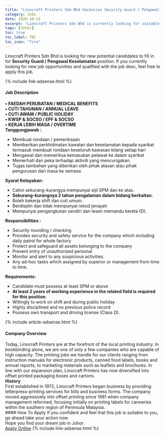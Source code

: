```yaml
---
title: "Linocraft Printers Sdn Bhd Vacancies Security Guard / Pengawal Keselamatan" 
category: Jobs 
date: 2020-10-31 
excerpt: "Linocraft Printers Sdn Bhd is currently looking for suitable person to fill in the Security Guard / Pengawal Keselamatan which positioned at Johor" 
tags: [Johor] 
toc: true 
toc_label: TOC 
toc_icon: "fire" 
--- 
```


<p>Linocraft Printers Sdn Bhd is looking for new potential candidates to fill in for <b>Security Guard / Pengawal Keselamatan</b> position. If you currently looking for new job opportunities and qualified with the job desc, feel free to apply this job.
</p>{% include link-adsense.html %} 
<div><div><h4>Job Description</h4></div><div><div><span><div><div><strong>&#8226;&#160;</strong><strong>FAEDAH PERUBATAN / MEDICAL BENEFITS</strong></div><div><strong>&#8226; CUTI TAHUNAN / ANNUAL LEAVE</strong></div><div><strong>&#8226; CUTI AWAM / PUBLIC HOLIDAY</strong></div><div><strong>&#8226; KWSP &amp; SOCSO / EPF &amp; SOCSO</strong></div><div><strong>&#8226; KERJA LEBIH MASA / OVERTIME</strong></div><div><strong>Tanggungjawab :</strong></div><ul><li>Membuat rondaan / pemeriksaan</li><li>Memberikan perkhidmatan kawalan dan keselamatan kepada syarikat termasuk membuat rondaan keseluruh kawasan kilang setiap hari</li><li>Mengawal dan memeriksa kemasukan pelawat ke dalam syarikat</li><li>Memerhati dan peka terhadap aktiviti yang mencurigakan.</li><li>Tugas tambahan yang diberikan oleh pihak atasan atau pihak pengurusan dari masa ke semasa.</li></ul><div><strong>Syarat Kelayakan:</strong></div><ul><li>Calon sekurang-kurangya mempunyai sijil SPM dan ke atas.</li><li><strong>Sekurang-kurangnya 2 tahun pengalaman dalam bidang berkaitan.</strong></li><li>Boleh bekerja shift dan cuti umum.</li><li>Berdisplin dan tidak mempunyai rekod jenayah</li><li>Mempunyai pengangkutan sendiri dan lesen memandu kereta (D).</li></ul><div><strong>Responsibilities :</strong></div><ul><li>Security rounding / checking</li><li>Provides security and safety service for the company which including daily patrol for whole factory</li><li>Protect and safeguard all assets belonging to the company</li><li>Prevent entry of unauthorized personal</li><li>Monitor and alert to any suspicious activities.</li><li>Any ad-hoc tasks which assigned by superior or management from time to time.</li></ul><div><strong>Requirements:</strong></div><ul><li>Candidate must possess at least SPM or above</li><li><strong>At least 2 years of working experience in the related field is required for this position.</strong></li><li>Willingly to work on shift and during public holiday</li><li>Highly disciplined and no previous police record</li><li>Possess own transport and driving license (Class D).</li></ul></div></span></div></div></div> 
{% include article-adsense.html %} 
<div><div><h4>Company Overview</h4></div><div><div><span><div><div>
	Today, Linocraft Printers are at the forefront of the local printing industry. In bookbinding alone, we are one of only a few companies who are capable of high capacity. The printing jobs we handle for our clients ranging from instruction manuals for electronic products, canned food labels, books and annual reports, to marketing materials such as leaflets and brochures. In line with our expansion plan, Linocraft Printers has now diversified into offset printed packaging boxes and cartons.</div>
<div>
<strong>History</strong></div>
<div>
	First established in 1972, Linocraft Printers began business by providing letterpress-printing services for bills and business forms. The company moved aggressively into offset printing since 1981 when company management reformed, focusing initially on printing labels for canneries within the southern region of Peninsula Malaysia.</div></div></span></div></div></div> 
#### How To Apply 
If you confident and feel that this job is suitable to you, go ahead take your action now. <br/> 
Hope you find your dream job in Johor. <br/> 
<a href="https://www.jobstreet.com.my/en/job/security-guard-pengawal-keselamatan-4414456?jobId=jobstreet-my-job-4414456&sectionRank=19&token=0~837aa7a6-ebf5-41a2-82b3-100fc8d1ce8c&fr=SRP%20View%20In%20New%20Ta" class="btn btn--info" target="_blank" rel="nofollow noopenner">Apply Online</a> 
{% include link-adsense.html %} 